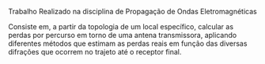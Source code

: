 Trabalho Realizado na disciplina de Propagação de Ondas Eletromagnéticas

Consiste em, a partir da topologia de um local específico, calcular as perdas por percurso em torno de uma antena transmissora, aplicando diferentes métodos que estimam as perdas reais em função das diversas difrações que ocorrem no trajeto até o receptor final.
